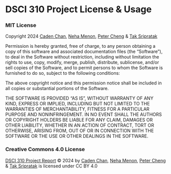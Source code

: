 # DSCI 310 Project License & Usage

### MIT License

Copyright 2024 [Caden Chan](https://github.com/cadenmchan), [Neha Menon](https://github.com/nehamenon704), [Peter Cheng](https://github.com/petercmh01) & [Tak Sripratak](https://github.com/tak4563)

Permission is hereby granted, free of charge, to any person obtaining a copy of this software and associated documentation files (the “Software”), to deal in the Software without restriction, including without limitation the rights to use, copy, modify, merge, publish, distribute, sublicense, and/or sell copies of the Software, and to permit persons to whom the Software is furnished to do so, subject to the following conditions:

The above copyright notice and this permission notice shall be included in all copies or substantial portions of the Software.

THE SOFTWARE IS PROVIDED “AS IS”, WITHOUT WARRANTY OF ANY KIND, EXPRESS OR IMPLIED, INCLUDING BUT NOT LIMITED TO THE WARRANTIES OF MERCHANTABILITY, FITNESS FOR A PARTICULAR PURPOSE AND NONINFRINGEMENT. IN NO EVENT SHALL THE AUTHORS OR COPYRIGHT HOLDERS BE LIABLE FOR ANY CLAIM, DAMAGES OR OTHER LIABILITY, WHETHER IN AN ACTION OF CONTRACT, TORT OR OTHERWISE, ARISING FROM, OUT OF OR IN CONNECTION WITH THE SOFTWARE OR THE USE OR OTHER DEALINGS IN THE SOFTWARE.

### Creative Commons 4.0 License

[DSCI 310 Project Report](https://github.com/cadenmchan/dsci310_project) © 2024 by [Caden Chan](https://github.com/cadenmchan), [Neha Menon](https://github.com/nehamenon704), [Peter Cheng](https://github.com/petercmh01) & [Tak Sripratak](https://github.com/tak4563) is licensed under CC BY 4.0 
